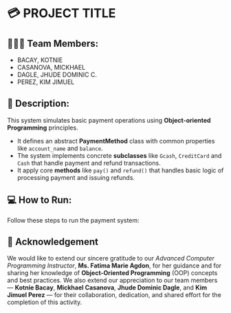# 💳 PROJECT TITLE

## 🧑‍🤝‍🧑 Team Members:
- BACAY, KOTNIE
- CASANOVA, MICKHAEL
- DAGLE, JHUDE DOMINIC C.
- PEREZ, KIM JIMUEL

## 📝 Description:
This system simulates basic payment operations using **Object-oriented Programming** principles. 
- It defines an abstract **PaymentMethod** class with common properties like `account_name` and `balance`.
- The system implements concrete **subclasses** like `Gcash`, `CreditCard` and `Cash`  that handle payment and refund transactions.
- It apply core **methods** like `pay()` and `refund()` that handles basic logic of processing payment and issuing refunds.
  
## 💻 How to Run:

Follow these steps to run the payment system:

## 🙏 Acknowledgement
We would like to extend our sincere gratitude to our *Advanced Computer Programming Instructor*, **Ms. Fatima Marie Agdon**, for her guidance and for sharing her knowledge of **Object-Oriented Programming** (OOP) concepts and best practices. We also extend our appreciation to our team members — **Kotnie Bacay**, **Mickhael Casanova**, **Jhude Dominic Dagle**, and **Kim Jimuel Perez** — for their collaboration, dedication, and shared effort for the completion of this activity. 


